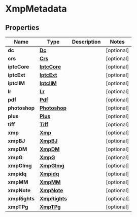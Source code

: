 
# XmpMetadata

## Properties
Name | Type | Description | Notes
------------ | ------------- | ------------- | -------------
**dc** | [**Dc**](Dc.md) |  |  [optional]
**crs** | [**Crs**](Crs.md) |  |  [optional]
**iptcCore** | [**IptcCore**](IptcCore.md) |  |  [optional]
**iptcExt** | [**IptcExt**](IptcExt.md) |  |  [optional]
**iptcIIM** | [**IptcIIM**](IptcIIM.md) |  |  [optional]
**lr** | [**Lr**](Lr.md) |  |  [optional]
**pdf** | [**Pdf**](Pdf.md) |  |  [optional]
**photoshop** | [**Photoshop**](Photoshop.md) |  |  [optional]
**plus** | [**Plus**](Plus.md) |  |  [optional]
**tiff** | [**Tiff**](Tiff.md) |  |  [optional]
**xmp** | [**Xmp**](Xmp.md) |  |  [optional]
**xmpBJ** | [**XmpBJ**](XmpBJ.md) |  |  [optional]
**xmpDM** | [**XmpDM**](XmpDM.md) |  |  [optional]
**xmpG** | [**XmpG**](XmpG.md) |  |  [optional]
**xmpGImg** | [**XmpGImg**](XmpGImg.md) |  |  [optional]
**xmpidq** | [**Xmpidq**](Xmpidq.md) |  |  [optional]
**xmpMM** | [**XmpMM**](XmpMM.md) |  |  [optional]
**xmpNote** | [**XmpNote**](XmpNote.md) |  |  [optional]
**xmpRights** | [**XmpRights**](XmpRights.md) |  |  [optional]
**xmpTPg** | [**XmpTPg**](XmpTPg.md) |  |  [optional]



